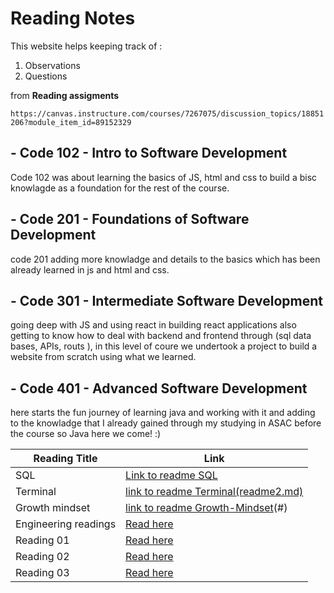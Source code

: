 # **Reading Notes**


This website helps keeping track of : 

1. Observations 
2. Questions 
 
 from **Reading assigments** 
 
 `https://canvas.instructure.com/courses/7267075/discussion_topics/18851206?module_item_id=89152329`

## - Code 102 - Intro to Software Development
Code 102 was about learning the basics of JS, html and css to build a bisc knowlagde as a foundation for the rest of the course.

## - Code 201 - Foundations of Software Development
code 201 adding more knowladge and details to the basics which has been already learned in js and html and css.

## - Code 301 - Intermediate Software Development
going deep with JS and using react in building react applications also getting to know how to deal with backend and frontend through (sql data bases, APIs, routs ), in this level of coure we undertook a project to build a website from scratch using what we learned.

## - Code 401 - Advanced Software Development 
here starts the fun journey of learning java and working with it and adding to the knowladge that I already gained through my studying in ASAC before the course so Java here we come! :) 



| Reading Title                    | Link                                   |
|----------------------------------|----------------------------------------|
| SQL                              | [Link to  readme SQL](readme1.md)                        |
| Terminal                         | [link to readme Terminal(readme2.md)](#)                         |
| Growth mindset                   | [link to readme Growth-Mindset](readme3.md)(#)                         |
| Engineering readings             | [Read here](#)                         |
| Reading 01                       | [Read here](#)                         |
|Reading 02                        | [Read here](#)                         |
|Reading 03                        | [Read here](#)                         |
